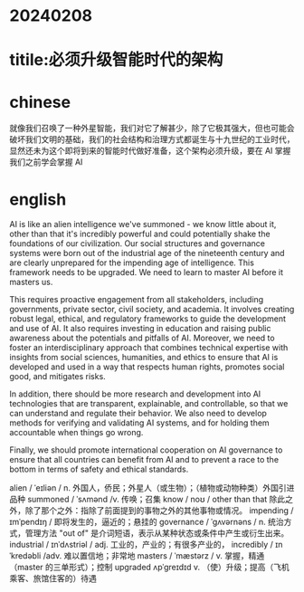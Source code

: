 # 20240208
# titile:必须升级智能时代的架构
# chinese

就像我们召唤了一种外星智能，我们对它了解甚少，除了它极其强大，但也可能会破坏我们文明的基础，我们的社会结构和治理方式都诞生与十九世纪的工业时代，显然还未为这个即将到来的智能时代做好准备，这个架构必须升级，要在 AI 掌握我们之前学会掌握 AI

# english
AI is like an alien intelligence we've summoned - we know little about it, other than that it's incredibly powerful and could potentially shake the foundations of our civilization. Our social structures and governance systems were born out of the industrial age of the nineteenth century and are clearly unprepared for the impending age of intelligence. This framework needs to be upgraded. We need to learn to master AI before it masters us.

This requires proactive engagement from all stakeholders, including governments, private sector, civil society, and academia. It involves creating robust legal, ethical, and regulatory frameworks to guide the development and use of AI. It also requires investing in education and raising public awareness about the potentials and pitfalls of AI. Moreover, we need to foster an interdisciplinary approach that combines technical expertise with insights from social sciences, humanities, and ethics to ensure that AI is developed and used in a way that respects human rights, promotes social good, and mitigates risks.

In addition, there should be more research and development into AI technologies that are transparent, explainable, and controllable, so that we can understand and regulate their behavior. We also need to develop methods for verifying and validating AI systems, and for holding them accountable when things go wrong.

Finally, we should promote international cooperation on AI governance to ensure that all countries can benefit from AI and to prevent a race to the bottom in terms of safety and ethical standards.

alien / ˈeɪliən / n.  外国人，侨民；外星人（或生物）；（植物或动物种类）外国引进品种 summoned / ˈsʌmənd /v.  传唤；召集
know / noʊ / 
other than that 除此之外，除了那个之外：指除了前面提到的事物之外的其他事物或情况。
impending / ɪmˈpendɪŋ / 即将发生的，逼近的；悬挂的
governance / ˈɡʌvərnəns / n.  统治方式，管理方法
"out of" 是介词短语，表示从某种状态或条件中产生或衍生出来。
industrial / ɪnˈdʌstriəl / adj.  工业的，产业的；有很多产业的，
incredibly / ɪnˈkredəbli /adv.  难以置信地；非常地
masters / ˈmæstərz / v.  掌握，精通（master 的三单形式）；控制
upgraded ʌpˈɡreɪdɪd v.  （使）升级；提高（飞机乘客、旅馆住客的）待遇


